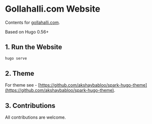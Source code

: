 # Gollahalli.com Website

Contents for [gollahalli.com](https://www.gollahalli.com).

Based on Hugo 0.56+

## 1. Run the Website

```md
hugo serve
```

## 2. Theme

For theme see - [https://github.com/akshaybabloo/spark-hugo-theme](https://github.com/akshaybabloo/spark-hugo-theme).

## 3. Contributions

All contributions are welcome.
